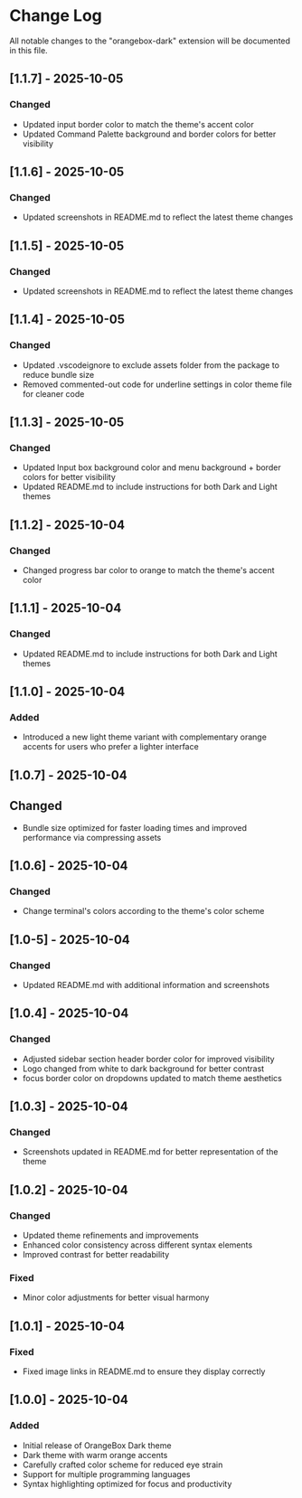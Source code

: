 # Change Log

All notable changes to the "orangebox-dark" extension will be documented in this file.

## [1.1.7] - 2025-10-05

### Changed
- Updated input border color to match the theme's accent color
- Updated Command Palette background and border colors for better visibility

## [1.1.6] - 2025-10-05

### Changed
- Updated screenshots in README.md to reflect the latest theme changes

## [1.1.5] - 2025-10-05

### Changed
- Updated screenshots in README.md to reflect the latest theme changes

## [1.1.4] - 2025-10-05

### Changed
- Updated .vscodeignore to exclude assets folder from the package to reduce bundle size
- Removed commented-out code for underline settings in color theme file for cleaner code

## [1.1.3] - 2025-10-05

### Changed
- Updated Input box background color and menu background + border colors for better visibility
- Updated README.md to include instructions for both Dark and Light themes

## [1.1.2] - 2025-10-04

### Changed
- Changed progress bar color to orange to match the theme's accent color

## [1.1.1] - 2025-10-04

### Changed
- Updated README.md to include instructions for both Dark and Light themes

## [1.1.0] - 2025-10-04

### Added
- Introduced a new light theme variant with complementary orange accents for users who prefer a lighter interface

## [1.0.7] - 2025-10-04

## Changed
- Bundle size optimized for faster loading times and improved performance via compressing assets

## [1.0.6] - 2025-10-04

### Changed
- Change terminal's colors according to the theme's color scheme

## [1.0-5] - 2025-10-04

### Changed
- Updated README.md with additional information and screenshots

## [1.0.4] - 2025-10-04

### Changed
- Adjusted sidebar section header border color for improved visibility
- Logo changed from white to dark background for better contrast
- focus border color on dropdowns updated to match theme aesthetics


## [1.0.3] - 2025-10-04

### Changed
- Screenshots updated in README.md for better representation of the theme


## [1.0.2] - 2025-10-04

### Changed
- Updated theme refinements and improvements
- Enhanced color consistency across different syntax elements
- Improved contrast for better readability

### Fixed
- Minor color adjustments for better visual harmony

## [1.0.1] - 2025-10-04

### Fixed
- Fixed image links in README.md to ensure they display correctly

## [1.0.0] - 2025-10-04

### Added
- Initial release of OrangeBox Dark theme
- Dark theme with warm orange accents
- Carefully crafted color scheme for reduced eye strain
- Support for multiple programming languages
- Syntax highlighting optimized for focus and productivity
